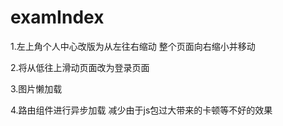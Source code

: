 # examIndex


1.左上角个人中心改版为从左往右缩动 整个页面向右缩小并移动

2.将从低往上滑动页面改为登录页面

3.图片懒加载

4.路由组件进行异步加载 减少由于js包过大带来的卡顿等不好的效果
